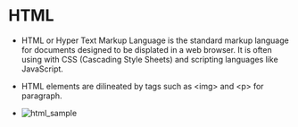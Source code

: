 # HTML

- HTML or Hyper Text Markup Language is the standard markup language for documents designed to be displated in a web browser. It is often using with CSS (Cascading Style Sheets) and scripting languages like JavaScript.

- HTML elements are dilineated by tags such as \<img> and \<p> for paragraph.

- ![html_sample](https://github.com/marktipton/atlas-web-development/assets/128427866/550677d4-811b-422f-a5ab-c9a9a292981e)
